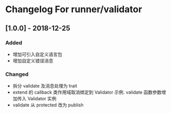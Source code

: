 # Changelog For runner/validator

## [1.0.0] - 2018-12-25

### Added
- 增加可引入自定义语言包
- 增加自定义错误消息

### Changed
- 拆分 validate 及消息处理为 trait
- extend 的 callback 类作用域取消绑定到 Validator 示例. validate 函数参数增加传入 Validator 实例
- validate 从 protected 改为 publish